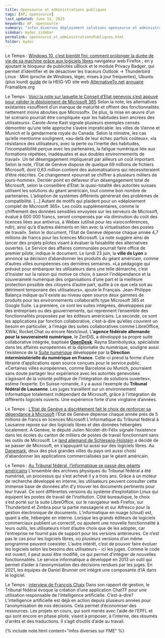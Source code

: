 ```yaml
---
title: Opensource et administrations publiques
tags: [AP, opensource]
last_updated: June 12, 2025
keywords: AP, opensource
summary: "infos diverses déploiement solutions opensource et administrations publiques"
sidebar: mydoc_sidebar
permalink: opensource_et_administrationsPubliques.html
folder: mydoc
---
```



Le Temps : [Windows 10, c’est bientôt fini: comment prolonger la durée de vie de sa machine grâce aux logiciels libres](https://www.letemps.ch/cyber/windows-10-c-est-bientot-fini-comment-prolonger-la-duree-de-vie-de-sa-machine-grace-aux-logiciels-libres)
navigateur web Firefox ; en y ajoutant le bloqueur de publicités uBlock et le module Privacy Badger, qui permet d’identifier et de désactiver les traceurs
Outlook -> Thunderbird
Linux : Mint (proche de Windows, léger, mises à jour fréquentes), Ubuntu (plus lourd)
[guide](https://blog.comem.ch/guide-ess/) de la HEIG-VD
site web [AlternativeTo.net](https://alternativeto.net/)
[annuaire](https://framalibre.org/) Framalibre.org

Le Temps : [Voici la note sur laquelle le Conseil d’Etat genevois s’est appuyé pour valider le déploiement de Microsoft 365](https://www.letemps.ch/cyber/exclusif-voici-la-note-sur-laquelle-le-conseil-d-etat-genevois-s-est-appuye-pour-valider-le-deploiement-de-microsoft-365)
Selon la note, les alternatives existantes «souffrent d’un manque de maturité et offrent des fonctionnalités nettement moins abouties que Microsoft». De plus, la mise en œuvre d’un tel scénario pourrait être compliquée «par les habitudes bien ancrées des utilisateurs».
Carole-Anne Kast signale plusieurs exemples censés démontrer qu’une telle approche s’avère impraticable: les villes de Vienne et Munich et la gendarmerie royale du Canada. Selon la ministre, les cas qu’elle mentionne soulignent, «au-delà de leur échec parfois coûteux», «la résistance des utilisateurs, avec la perte ou l’inertie des habitudes, l’incompatibilité perçue avec les partenaires, la fatigue numérique liée aux formations répétées, inadéquates et aux doubles environnements de travail». Un tel désengagement impliquerait par ailleurs un coût important.
Selon la note, l’Etat de Genève dispose de quelque 69 millions de fichiers Microsoft, dont 0,63 million contient des automatisations qui nécessiteraient d’être réécrites. Ce changement «pourrait se chiffrer à plusieurs milliers de jours-homme».
Dernier point en défaveur d’un désengagement total de Microsoft, selon la conseillère d’Etat: la quasi-totalité des autorités suisses utilisent les solutions du géant américain, tout comme bon nombre de partenaires. L’adoption de systèmes différents générerait des problèmes de compatibilité.
[...] Autant de motifs qui plaident pour un «déploiement complet de Microsoft 365». Les coûts supplémentaires, comme le chiffrement des données sensibles envoyées sur les serveurs de Microsoft, évalué à 600 000 francs, seront compensés par «la diminution du coût des licences liées aux antivirus, à Webex (utilisé pour les visioconférences, ndlr), ainsi qu’à d’autres éléments en lien avec la virtualisation des postes de travail». Selon le document, l’Etat de Genève dépense chaque année 4,7 millions de francs pour les licences Microsoft. 
La note suggère ainsi de lancer des projets pilotes visant à évaluer la faisabilité des alternatives ouvertes. Le Service des affaires communales pourrait faire office de premier pilote, indique le document.
Le lundi 23 juin, la **ville de Lyon** a annoncé sa décision d’abandonner les produits du géant américain, comme d’autres villes européennes ces dernières semaines.
«La pédagogie qui prévaut pour embarquer les utilisateurs dans une telle démarche, c’est d’insister sur la raison qui motive ce choix, à savoir l’indépendance et la souveraineté numérique des organisations d’une part et la meilleure protection possible des citoyens d’autre part, quitte à ce que cela soit au détriment temporaire des utilisateurs», ajoute le Français.
Jean-Philippe Balança indique qu’il existe au niveau open source deux gammes de produits pour les environnements collaboratifs type Microsoft 365 et Google Suite. La première, ce sont les suites intégrées, développées par des entreprises ou des gouvernements, qui reprennent l’ensemble des fonctionnalités proposées par les éditeurs américains. La seconde, ce sont les applications par fonction collaborative, c’est-à-dire qu’elles couvrent un besoin en particulier, à l’image des suites collaboratives comme LibreOffice, XWiki, Rocket.Chat ou encore Nextcloud.
L’**agence fédérale allemande pour la souveraineté numérique**, le ZenDiS, a développé sa propre suite collaborative intégrée, baptisée **[OpenDesk](https://www.opendesk.eu/en/about)**.
Rayna Stamboliyska, spécialiste dans les affaires européennes et la diplomatie du numérique, souligne aussi l’existence de la [Suite numérique](https://lasuite.numerique.gouv.fr/) développée par la **Direction interministérielle du numérique en France**. Celle-ci prend la forme d’une librairie d’applications open source conçues pour le service public. «Certaines villes européennes, comme Barcelone ou Munich, pourraient sans doute partager leur expérience avec les autorités genevoises s’agissant de la volonté politique de l’intégration de solutions ouvertes», estime l’experte.
En Suisse romande, il y a aussi l’exemple du **Tribunal fédéral de Lausanne**. Les juges travaillent sur un environnement informatique totalement indépendant de Microsoft, grâce à l’intégration de différents logiciels ouverts. Une expérience forte d’une vingtaine d’années. 

Le Temps : [L’Etat de Genève a discrètement fait le choix de renforcer sa dépendance à Microsoft](https://www.letemps.ch/cyber/donnees-personnelles/exclusif-l-etat-de-geneve-a-discretement-fait-le-choix-de-renforcer-sa-dependance-a-microsoft)
l’Etat de Genève dépense chaque année près de 5 millions de francs en licences Microsoft
L’informatique du Tribunal fédéral à Lausanne repose sur des logiciels libres et des données hébergées localement. A Genève, le député Julien Nicolet-dit-Félix signale l’existence dans les écoles du canton de milliers de postes de travail fonctionnant sans les outils de Microsoft.
Le [land allemand de Schleswig-Holstein](https://www.rts.ch/info/monde/2025/article/l-allemagne-defie-microsoft-un-land-opte-pour-les-logiciels-libres-28912724.html) a décidé de se passer de Microsoft, en s’appuyant lui aussi sur des logiciels libres. Au [Danemark](https://www.euronews.com/next/2025/06/12/two-city-governments-in-denmark-are-moving-away-from-microsoft-amid-trump-and-us-big-tech-), deux des plus grandes villes du pays ont aussi choisi d’abandonner les applications commercialisées par le géant américain. 

Le Temps : [Au Tribunal fédéral, l’informatique se passe des géants américains](https://www.letemps.ch/cyber/au-tribunal-federal-l-informatique-se-passe-des-geants-americains)
L’ensemble des archives physiques du Tribunal fédéral a été numérisé, un processus qui s’est achevé il y a trois ans. Grâce à un moteur de recherche développé en interne, les utilisateurs peuvent consulter cette immense base de données afin d’y trouver les documents pertinents pour leur travail.
Ce sont différentes versions du système d’exploitation Linux qui équipent les postes de travail de l’institution.
Côté bureautique, le choix s’est porté sur la suite LibreOffice, sur le navigateur web Firefox, sur Thunderbird et Zimbra pour la partie messagerie et sur Alfresco pour la gestion électronique de documents. L’informatique en nuage (cloud) est, quant à elle, hébergée en interne.
Lorsque les grands éditeurs de logiciels commerciaux publient un correctif, ou ajoutent une nouvelle fonctionnalité à leurs outils, les utilisateurs n’ont d’autre choix que de les adopter, car l’entreprise ne fournit pas de support pour les versions antérieures. Ce n’est pas le cas pour les logiciels libres, où plusieurs versions d’un même programme peuvent coexister.
L’autre intérêt, c’est de pouvoir faire évoluer les logiciels selon les besoins des utilisateurs – ici les juges. Comme le code est ouvert, il peut aussi être modifié, ce qui permet d’intégrer de nouvelles fonctionnalités.
Le service informatique a développé en 2013 un outil qui permet d’aider à l’anonymisation des décisions rendues par les juges. En 2021, les équipes de Daniel Brunner ont intégré une composante d’IA dans le logiciel. 

Le Temps : [interview de François Chaix](https://www.letemps.ch/suisse/francois-chaix-president-du-tribunal-federal-les-principes-qui-fondent-l-etat-de-droit-sont-fragiles)
Dans son rapport de gestion, le Tribunal fédéral évoque la création d’une application ChatTF pour une utilisation responsable de l’intelligence artificielle. C’est-à-dire?
L’intelligence artificielle est déjà en action depuis plusieurs années pour l’anonymisation de nos décisions. Cela permet d’économiser des ressources. Les projets en cours, qui sont menés avec l’aide de l’EPFL et qui sont encore en phase pilote, visent à proposer, à l’interne, des résumés d’arrêts et des traductions. Il s’agit d’outils d’aide au travail.
 
{% include note.html content="infos diverses sur FME" %}
